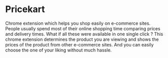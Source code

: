 Pricekart
=========

Chrome extension which helps you shop easily on e-commerce sites.   People usually spend most of their online shopping time comparing prices and delivery times. What if all these were available in one single click ?   This chrome extension determines the product you are viewing and shows the prices of the product from other e-commerce sites. And you can easily choose the one of your liking without much hassle.